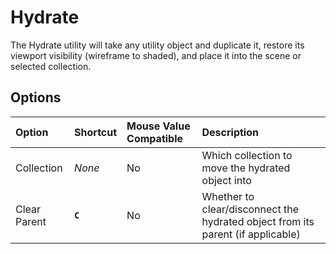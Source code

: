# Hydrate

The Hydrate utility will take any utility object and duplicate it, restore its viewport visibility (wireframe to shaded), and place it into the scene or selected collection.

## Options

| Option | Shortcut | Mouse Value Compatible | Description |
| :--- | :--- | :--- | :--- |
| Collection | _None_ | No | Which collection to move the hydrated object into |
| Clear Parent | **`C`** | No | Whether to clear/disconnect the hydrated object from its parent (if applicable) |